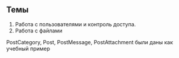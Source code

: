 ## Темы

1. Работа с пользователями и контроль доступа.
2. Работа с файлами

PostCategory, Post, PostMessage, PostAttachment были даны как учебный пример

